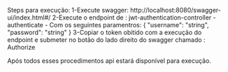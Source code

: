 Steps para execução:
1-Execute swagger:  http://localhost:8080/swagger-ui/index.html#/
2-Execute o endpoint de : jwt-authentication-controller  - authenticate - Com os seguintes paramentros: 
{
  "username": "string",
  "password": "string"
}
3-Copiar o token obitido com a execução do endpoint e submeter no botão do lado direito do swagger chamado : Authorize

Após todos esses procedimentos api estará disponível para execução.

